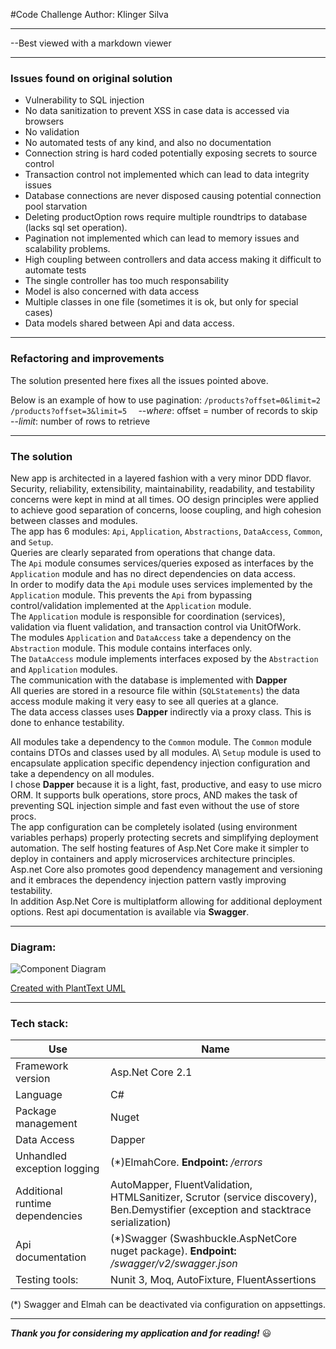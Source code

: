 ﻿#Code Challenge
Author: Klinger Silva 
***
--Best viewed with a markdown viewer
***
### Issues found on original solution
- Vulnerability to SQL injection
- No data sanitization to prevent XSS in case data is accessed via browsers
- No validation
- No automated tests of any kind, and also no documentation
- Connection string is hard coded potentially exposing secrets to source control
- Transaction control not implemented which can lead to data integrity issues 
- Database connections are never disposed causing potential connection pool starvation 
- Deleting productOption rows require multiple roundtrips to database (lacks sql set operation). 
- Pagination not implemented which can lead to memory issues and scalability problems.
- High coupling between controllers and data access making it difficult to automate tests
- The single controller has too much responsability
- Model is also concerned with data access
- Multiple classes in one file (sometimes it is ok, but only for special cases)
- Data models shared between Api and data access.
***
### Refactoring and improvements  
The solution presented here fixes all the issues pointed above.

Below is an example of how to use pagination:
`/products?offset=0&limit=2  `
`/products?offset=3&limit=5  `
--_where_: offset = number of records to skip  
--_limit_: number of rows to retrieve  

***
### The solution
New app is architected in a layered fashion with a very minor DDD flavor.  
Security, reliability, extensibility, maintainability, readability, and testability 
concerns were kept in mind at all times. 
OO design principles were applied to achieve good separation of concerns, loose coupling,
and high cohesion between classes and modules.  
The app has 6 modules: `Api`, `Application`, `Abstractions`, `DataAccess`, `Common`, and `Setup`.  
Queries are clearly separated from operations that change data.  
The `Api` module consumes services/queries exposed as interfaces by the `Application` module 
and has no direct dependencies on data access.  
In order to modify data the `Api` module uses services implemented by the `Application` module. This prevents the `Api` from bypassing control/validation implemented at the `Application` module.  
The `Application` module is responsible for coordination (services), validation via fluent validation, and transaction control 
via UnitOfWork.  
The modules `Application` and `DataAccess` take a dependency on the `Abstraction` module. This module contains interfaces only.  
The `DataAccess` module implements interfaces exposed by the `Abstraction` and `Application` modules.  
The communication with the database is implemented with __Dapper__  
All queries are stored in a resource file within (`SQLStatements`) the data access module making it very easy to see all queries at a glance.  
The data access classes uses **Dapper** indirectly via a proxy class. This is done to enhance testability.  

All modules take a dependency to the `Common` module. The `Common` module contains DTOs and classes used by all modules.
A\ `Setup` module is used to encapsulate application specific dependency injection configuration and take a dependency on all modules.  
I chose __Dapper__ because it is a light, fast, productive, and easy to use micro ORM. It supports bulk operations, store procs, AND makes the task of preventing SQL injection simple and fast even without the use of store procs.  
The app configuration can be completely isolated (using environment variables perhaps) properly protecting secrets and simplifying deployment automation.
The self hosting features of Asp.Net Core make it simpler to deploy in containers and apply microservices architecture principles.
Asp.net Core also promotes good dependency management and versioning and it embraces the dependency injection pattern vastly improving testability.  
In addition Asp.Net Core is multiplatform allowing for additional deployment options.
Rest api documentation is available via __Swagger__.  

***
### Diagram:  
![Component Diagram](https://www.plantuml.com/plantuml/svg/RP91ReCm44NtdC9YrLeAKdi052jiAbMLMj9LaeM1IM89RCiUsaNLktSmJa41hppVxtiyNzvwb0xxhaqIRHfWwGUSPOt6xQ_AivJz98nMRJfhD6XaAUV2AiwF-a5ucxq1ifrnm9wpfyUKYPBHwPh5jggMg8pcF69s1QiyEkfEcBznbLzoEzDr_pUDnH8g0NiRcR1V8hoGA4LTW_V3H7aXhGKN78L8Vc-HxC7ZbCNXHIDSN1ZcD2gVMk5fu1kwhvAUFENxAtLrN-2EEZeFHJmDAEN4DetvrfiyX36ln-UIEX4Kmvo8GmVmNfpxebI8DQMtiVTKK1igiYoVlpPsSUfonUYubyWNfHREWqBv9LlGpV2p_W00)

[Created with PlantText UML](https://www.planttext.com)
***
### Tech stack:  
|Use|Name|
|----|----|
|Framework version|Asp.Net Core 2.1
|Language|C#
|Package management|Nuget
|Data Access|Dapper
|Unhandled exception logging|(*)ElmahCore. **Endpoint:** _/errors_
|Additional runtime dependencies| AutoMapper, FluentValidation, HTMLSanitizer, Scrutor (service discovery), Ben.Demystifier (exception and stacktrace serialization)
|Api documentation|(*)Swagger (Swashbuckle.AspNetCore nuget package). **Endpoint:** _/swagger/v2/swagger.json_
|Testing tools: |Nunit 3, Moq, AutoFixture, FluentAssertions  

(\*) Swagger and Elmah can be deactivated via configuration on appsettings.

***
**_Thank you for considering my application and for reading!_** :smiley: 
